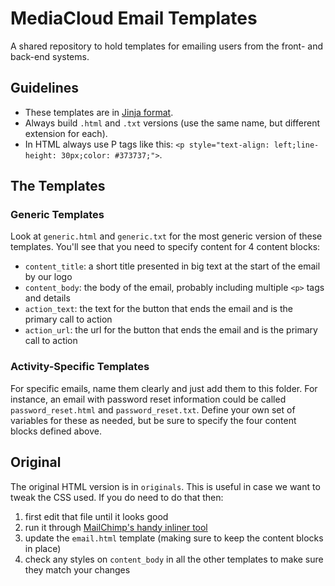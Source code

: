 MediaCloud Email Templates
==========================

A shared repository to hold templates for emailing users from the front- and back-end systems.

Guidelines
----------

 * These templates are in [Jinja format](http://jinja.pocoo.org).
 * Always build `.html` and `.txt` versions (use the same name, but different extension for each).
 * In HTML always use P tags like this: `<p style="text-align: left;line-height: 30px;color: #373737;">`.

The Templates
-------------

### Generic Templates

Look at `generic.html` and `generic.txt` for the most generic version of these templates.  You'll see that
you need to specify content for 4 content blocks:

 * `content_title`: a short title presented in big text at the start of the email by our logo
 * `content_body`: the body of the email, probably including multiple `<p>` tags and details
 * `action_text`: the text for the button that ends the email and is the primary call to action
 * `action_url`: the url for the button that ends the email and is the primary call to action

### Activity-Specific Templates

For specific emails, name them clearly and just add them to this folder.  For instance, an email with 
password reset information could be called  `password_reset.html` and `password_reset.txt`.  Define 
your own set of variables for these as needed, but be sure to specify the four content blocks defined
above.

Original
--------

The original HTML version is in `originals`.  This is useful in case we want to tweak the CSS used.  If
you do need to do that then:
 1. first edit that file until it looks good
 2. run it through [MailChimp's handy inliner tool](https://templates.mailchimp.com/resources/inline-css/)
 3. update the `email.html` template (making sure to keep the content blocks in place)
 4. check any styles on `content_body` in all the other templates to make sure they match your changes
